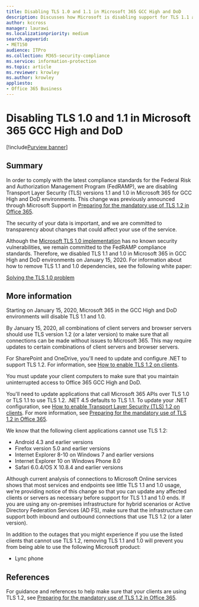 ```yaml
---
title: Disabling TLS 1.0 and 1.1 in Microsoft 365 GCC High and DoD
description: Discusses how Microsoft is disabling support for TLS 1.1 and 1.0 in GCC High and DoD environments in Microsoft 365.
author: kccross
manager: laurawi
ms.localizationpriority: medium
search.appverid: 
- MET150
audience: ITPro
ms.collection: M365-security-compliance
ms.service: information-protection
ms.topic: article
ms.reviewer: krowley
ms.author: krowley
appliesto:
- Office 365 Business
---
```


# Disabling TLS 1.0 and 1.1 in Microsoft 365 GCC High and DoD

[!include[Purview banner](../includes/purview-rebrand-banner.md)]

## Summary

In order to comply with the latest compliance standards for the Federal Risk and Authorization Management Program (FedRAMP), we are disabling Transport Layer Security (TLS) versions 1.1 and 1.0 in Microsoft 365 for GCC High and DoD environments. This change was previously announced through Microsoft Support in [Preparing for the mandatory use of TLS 1.2 in Office 365](https://support.microsoft.com/help/4057306/preparing-for-tls-1-2-in-office-365).

The security of your data is important, and we are committed to transparency about changes that could affect your use of the service.

Although the [Microsoft TLS 1.0 implementation](https://support.microsoft.com/help/3117336) has no known security vulnerabilities, we remain committed to the FedRAMP compliance standards. Therefore, we disabled TLS 1.1 and 1.0 in Microsoft 365 in GCC High and DoD environments on January 15, 2020. For information about how to remove TLS 1.1 and 1.0 dependencies, see the following white paper:

[Solving the TLS 1.0 problem](https://www.microsoft.com/download/details.aspx?id=55266)

## More information

Starting on January 15, 2020, Microsoft 365 in the GCC High and DoD environments will disable TLS 1.1 and 1.0.

By January 15, 2020, all combinations of client servers and browser servers should use TLS version 1.2 (or a later version) to make sure that all connections can be made without issues to Microsoft 365. This may require updates to certain combinations of client servers and browser servers.

For SharePoint and OneDrive, you'll need to update and configure .NET to support TLS 1.2. For information, see [How to enable TLS 1.2 on clients](/mem/configmgr/core/plan-design/security/enable-tls-1-2-client).

You must update your client computers to make sure that you maintain uninterrupted access to Office 365 GCC High and DoD.

You'll need to update applications that call Microsoft 365 APIs over TLS 1.0 or TLS 1.1 to use TLS 1.2. .NET 4.5 defaults to TLS 1.1. To update your .NET configuration, see [How to enable Transport Layer Security (TLS) 1.2 on clients](/mem/configmgr/core/plan-design/security/enable-tls-1-2-client). For more information, see [Preparing for the mandatory use of TLS 1.2 in Office 365](https://support.microsoft.com/help/4057306/preparing-for-tls-1-2-in-office-365).

We know that the following client applications cannot use TLS 1.2:

- Android 4.3 and earlier versions
- Firefox version 5.0 and earlier versions
- Internet Explorer 8-10 on Windows 7 and earlier versions
- Internet Explorer 10 on Windows Phone 8.0
- Safari 6.0.4/OS X 10.8.4 and earlier versions

Although current analysis of connections to Microsoft Online services shows that most services and endpoints see little TLS 1.1 and 1.0 usage, we're providing notice of this change so that you can update any affected clients or servers as necessary before support for TLS 1.1 and 1.0 ends. If you are using any on-premises infrastructure for hybrid scenarios or Active Directory Federation Services (AD FS), make sure that the infrastructure can support both inbound and outbound connections that use TLS 1.2 (or a later version).

In addition to the outages that you might experience if you use the listed clients that cannot use TLS 1.2, removing TLS 1.1 and 1.0 will prevent you from being able to use the following Microsoft product:

- Lync phone

## References

For guidance and references to help make sure that your clients are using TLS 1.2, see [Preparing for the mandatory use of TLS 1.2 in Office 365](https://support.microsoft.com/help/4057306/preparing-for-tls-1-2-in-office-365).
